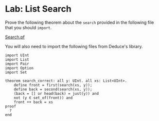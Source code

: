 # Lab: List Search

Prove the following theorem about the `search` provided in the
following file that you should `import`.

[Search.pf](./Search.pf)

You will also need to import the following files from Deduce's library.

```
import UInt
import List
import Pair
import Option
import Set
```

```
theorem search_correct: all y: UInt. all xs: List<UInt>.
    define front = first(search(xs, y));
    define back = second(search(xs, y));
    (back = [] or head(back) = just(y)) and
    not (y ∈ set_of(front)) and
    front ++ back = xs 
proof
  ?
end
```



